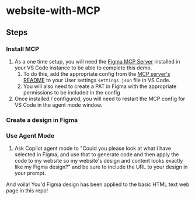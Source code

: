 # website-with-MCP

## Steps


### Install MCP
1. As a one time setup, you will need the [Figma MCP Server](https://github.com/GLips/Figma-Context-MCP) installed in your VS Code instance to be able to complete this demo.
   1. To do this, add the appropriate config from the [MCP server's README](https://github.com/GLips/Figma-Context-MCP?tab=readme-ov-file#getting-started) to your User settings `settings.json` file in VS Code.
   1. You will also need to create a PAT in Figma with the appropriate permissions to be included in the config
1. Once installed / configured, you will need to restart the MCP config for VS Code in the agent mode window.

### Create a design in Figma

### Use Agent Mode
1. Ask Copilot agent mode to "Could you please look at what I have selected in Figma, and use that to generate code and then apply the code to my website so my website's design and content looks exactly like my Figma design?" and be sure to include the URL to your design in your prompt.


And voila! You'd Figma design has been applied to the basic HTML text web page in this repo!


